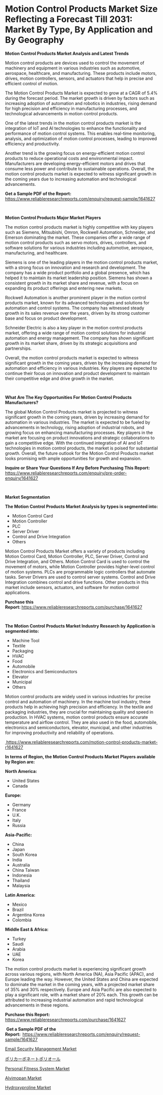 <p><h1>Motion Control Products Market Size Reflecting a Forecast Till 2031: Market By Type, By Application and By Geography</h1></p><p><strong>Motion Control Products Market Analysis and Latest Trends</strong></p>
<p><p>Motion control products are devices used to control the movement of machinery and equipment in various industries such as automotive, aerospace, healthcare, and manufacturing. These products include motors, drives, motion controllers, sensors, and actuators that help in precise and efficient control of motion.</p><p>The Motion Control Products Market is expected to grow at a CAGR of 5.4% during the forecast period. The market growth is driven by factors such as increasing adoption of automation and robotics in industries, rising demand for high precision and efficiency in manufacturing processes, and technological advancements in motion control products.</p><p>One of the latest trends in the motion control products market is the integration of IoT and AI technologies to enhance the functionality and performance of motion control systems. This enables real-time monitoring, analysis, and optimization of motion control processes, leading to improved efficiency and productivity.</p><p>Another trend is the growing focus on energy-efficient motion control products to reduce operational costs and environmental impact. Manufacturers are developing energy-efficient motors and drives that consume less power and contribute to sustainable operations. Overall, the motion control products market is expected to witness significant growth in the coming years due to increasing automation and technological advancements.</p></p>
<p><strong>Get a Sample PDF of the Report:&nbsp;</strong> <a href="https://www.reliableresearchreports.com/enquiry/request-sample/1641627">https://www.reliableresearchreports.com/enquiry/request-sample/1641627</a></p>
<p>&nbsp;</p>
<p><strong>Motion Control Products Major Market Players</strong></p>
<p><p>The motion control products market is highly competitive with key players such as Siemens, Mitsubishi, Omron, Rockwell Automation, Schneider, and Emerson dominating the market. These companies offer a wide range of motion control products such as servo motors, drives, controllers, and software solutions for various industries including automotive, aerospace, manufacturing, and healthcare.</p><p>Siemens is one of the leading players in the motion control products market, with a strong focus on innovation and research and development. The company has a wide product portfolio and a global presence, which has helped it to maintain its market leadership position. Siemens has shown a consistent growth in its market share and revenue, with a focus on expanding its product offerings and entering new markets.</p><p>Rockwell Automation is another prominent player in the motion control products market, known for its advanced technologies and solutions for automation and control systems. The company has witnessed steady growth in its sales revenue over the years, driven by its strong customer base and focus on product development.</p><p>Schneider Electric is also a key player in the motion control products market, offering a wide range of motion control solutions for industrial automation and energy management. The company has shown significant growth in its market share, driven by its strategic acquisitions and partnerships.</p><p>Overall, the motion control products market is expected to witness significant growth in the coming years, driven by the increasing demand for automation and efficiency in various industries. Key players are expected to continue their focus on innovation and product development to maintain their competitive edge and drive growth in the market.</p></p>
<p>&nbsp;</p>
<p><strong>What Are The Key Opportunities For Motion Control Products Manufacturers?</strong></p>
<p><p>The global Motion Control Products market is projected to witness significant growth in the coming years, driven by increasing demand for automation in various industries. The market is expected to be fueled by advancements in technology, rising adoption of industrial robots, and growing focus on enhancing manufacturing processes. Key players in the market are focusing on product innovations and strategic collaborations to gain a competitive edge. With the continued integration of AI and IoT technologies in motion control products, the market is poised for substantial growth. Overall, the future outlook for the Motion Control Products market looks promising with ample opportunities for growth and expansion.</p></p>
<p><strong>Inquire or Share Your Questions If Any Before Purchasing This Report:</strong> <a href="https://www.reliableresearchreports.com/enquiry/pre-order-enquiry/1641627">https://www.reliableresearchreports.com/enquiry/pre-order-enquiry/1641627</a></p>
<p>&nbsp;</p>
<p><strong>Market Segmentation</strong></p>
<p><strong>The Motion Control Products Market Analysis by types is segmented into:</strong></p>
<p><ul><li>Motion Control Card</li><li>Motion Controller</li><li>PLC</li><li>Server Driver</li><li>Control and Drive Integration</li><li>Others</li></ul></p>
<p><p>Motion Control Products Market offers a variety of products including Motion Control Card, Motion Controller, PLC, Server Driver, Control and Drive Integration, and Others. Motion Control Card is used to control the movement of motors, while Motion Controller provides higher-level control of motion systems. PLCs are programmable logic controllers that automate tasks. Server Drivers are used to control server systems. Control and Drive Integration combines control and drive functions. Other products in this market include sensors, actuators, and software for motion control applications.</p></p>
<p><strong>Purchase this Report:&nbsp;</strong><a href="https://www.reliableresearchreports.com/purchase/1641627">https://www.reliableresearchreports.com/purchase/1641627</a></p>
<p>&nbsp;</p>
<p><strong>The Motion Control Products Market Industry Research by Application is segmented into:</strong></p>
<p><ul><li>Machine Tool</li><li>Textile</li><li>Packaging</li><li>HVAC</li><li>Food</li><li>Automobile</li><li>Electronics and Semiconductors</li><li>Elevator</li><li>Municipal</li><li>Others</li></ul></p>
<p><p>Motion control products are widely used in various industries for precise control and automation of machinery. In the machine tool industry, these products help in achieving high precision and efficiency. In the textile and packaging industries, they are crucial for maintaining quality and speed in production. In HVAC systems, motion control products ensure accurate temperature and airflow control. They are also used in the food, automobile, electronics and semiconductors, elevator, municipal, and other industries for improving productivity and reliability of operations.</p></p>
<p><a href="https://www.reliableresearchreports.com/motion-control-products-market-r1641627">&nbsp;https://www.reliableresearchreports.com/motion-control-products-market-r1641627</a></p>
<p><strong>In terms of Region, the Motion Control Products Market Players available by Region are:</strong></p>
<p>
    <p> <strong> North America: </strong>
        <ul>
            <li>United States</li>
            <li>Canada</li>
        </ul>
        </p> 
    <p> <strong> Europe: </strong>
        <ul>
            <li>Germany</li>
            <li>France</li>
            <li>U.K.</li>
            <li>Italy</li>
            <li>Russia</li>
        </ul>
        </p> 
    <p> <strong> Asia-Pacific: </strong>
        <ul>
            <li>China</li>
            <li>Japan</li>
            <li>South Korea</li>
            <li>India</li>
            <li>Australia</li>
            <li>China Taiwan</li>
            <li>Indonesia</li>
            <li>Thailand</li>
            <li>Malaysia</li>
        </ul>
        </p> 
    <p> <strong> Latin America: </strong>
        <ul>
            <li>Mexico</li>
            <li>Brazil</li>
            <li>Argentina Korea</li>
            <li>Colombia</li>
        </ul>
        </p> 
    <p> <strong> Middle East & Africa: </strong>
        <ul>
            <li>Turkey</li>
            <li>Saudi</li>
            <li>Arabia</li>
            <li>UAE</li>
            <li>Korea</li>
        </ul>
    </p>
    </p>
<p><p>The motion control products market is experiencing significant growth across various regions, with North America (NA), Asia Pacific (APAC), and Europe leading the way. However, the United States and China are expected to dominate the market in the coming years, with a projected market share of 35% and 30% respectively. Europe and Asia Pacific are also expected to play a significant role, with a market share of 20% each. This growth can be attributed to increasing industrial automation and rapid technological advancements in these regions.</p></p>
<p><strong>Purchase this Report: </strong><a href="https://www.reliableresearchreports.com/purchase/1641627">https://www.reliableresearchreports.com/purchase/1641627</a></p>
<p>&nbsp;<strong>Get a Sample PDF of the Report:&nbsp;&nbsp;</strong><a href="https://www.reliableresearchreports.com/enquiry/request-sample/1641627">https://www.reliableresearchreports.com/enquiry/request-sample/1641627</a></p>
<p><strong></strong></p>
<p><p><a href="https://github.com/lubmix/Market-Research-Report-List-2/blob/main/email-security-management-market.md">Email Security Management Market</a></p><p><a href="https://github.com/AdellaPrice2023/Market-Research-Report-List-1/blob/main/396628660171.md">ポリカーボネートポリオール</a></p><p><a href="https://github.com/Hazelklievgspy6vdcsmu106w/Market-Research-Report-List-2/blob/main/personal-fitness-system-market.md">Personal Fitness System Market</a></p><p><a href="https://www.linkedin.com/pulse/alvimopan-market-trends-forecast-competitive-analysis-2031-ca6ae?trackingId=6UgfKx07ly00GvYOcOkyEw%3D%3D">Alvimopan Market</a></p><p><a href="https://www.linkedin.com/pulse/hydroxyproline-market-furnishes-information-share-trends-asaie?trackingId=pfcOyXVbqvfAQNhOU%2F7QqQ%3D%3D">Hydroxyproline Market</a></p></p>
